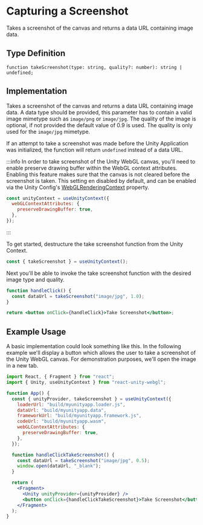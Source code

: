 # Capturing a Screenshot

Takes a screenshot of the canvas and returns a data URL containing image data.

## Type Definition

```tsx title="Type Definition"
function takeScreenshot(type: string, quality?: number): string | undefined;
```

## Implementation

Takes a screenshot of the canvas and returns a data URL containing image data. A data type should be provided, this parameter has to contain a valid image mimetype such as `image/png` or `image/jpg`. The quality of the image is optional, if not provided the default value of 0.9 is used. The quality is only used for the `image/jpg` mimetype.

If an attempt to take a screenshot was made before the Unity Application was initialized, the function will return `undefined` instead of a data URL.

:::info
In order to take screenshot of the Unity WebGL canvas, you'll need to enable preserve drawing buffer within the WebGL context attributes. Enabling this feature makes sure that the canvas is not cleared before the screenshot is taken. This setting en disabled by default, and can be enabled via the Unity Config's [WebGLRenderingContext](/docs/api/webgl-rendering-context) property.

```jsx showLineNumbers title="Example: Preserving the Drawing Buffer"
const unityContext = useUnityContext({
  webGLContextAttributes: {
    preserveDrawingBuffer: true,
  },
});
```

:::

To get started, destructure the take screenshot function from the Unity Context.

```jsx showLineNumbers title="Example: Destructuring the take screenshot function"
const { takeScreenshot } = useUnityContext();
```

Next you'll be able to invoke the take screenshot function with the desired image type and quality.

```jsx showLineNumbers title="Example: Using the take screenshot function"
function handleClick() {
  const dataUrl = takeScreenshot("image/jpg", 1.0);
}

return <button onClick={handleClick}>Take Screenshot</button>;
```

## Example Usage

A basic implementation could look something like this. In the following example we'll display a button which allows the user to take a screenshot of the Unity WebGL canvas. For demonstration purposes, we'll open the image in a new tab.

```jsx showLineNumbers title="App.jsx"
import React, { Fragment } from "react";
import { Unity, useUnityContext } from "react-unity-webgl";

function App() {
  const { unityProvider, takeScreenshot } = useUnityContext({
    loaderUrl: "build/myunityapp.loader.js",
    dataUrl: "build/myunityapp.data",
    frameworkUrl: "build/myunityapp.framework.js",
    codeUrl: "build/myunityapp.wasm",
    webGLContextAttributes: {
      preserveDrawingBuffer: true,
    },
  });

  function handleClickTakeScreenshot() {
    const dataUrl = takeScreenshot("image/jpg", 0.5);
    window.open(dataUrl, "_blank");
  }

  return (
    <Fragment>
      <Unity unityProvider={unityProvider} />
      <button onClick={handleClickTakeScreenshot}>Take Screenshot</button>
    </Fragment>
  );
}
```
